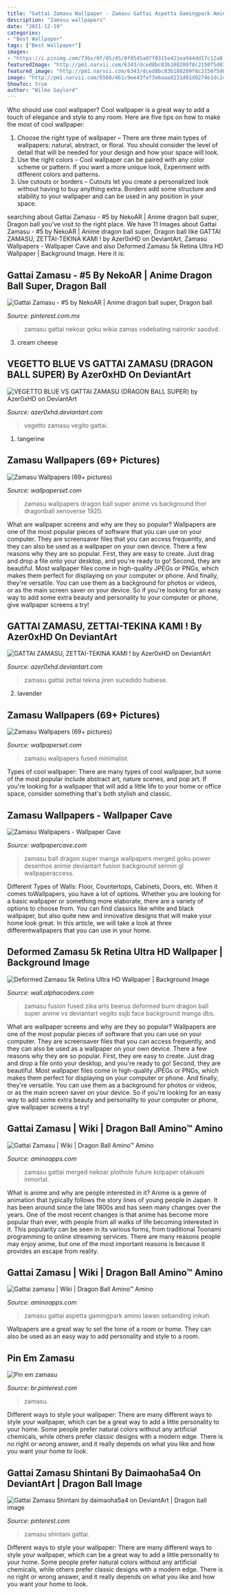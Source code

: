 ```yaml
---
title: "Gattai Zamasu Wallpaper - Zamasu Gattai Aspetta Gamingpark Amino Lawan Sebanding Inikah"
description: "Zamasu wallpapers"
date: "2021-12-19"
categories:
- "Best Wallpaper"
tags: ["Best Wallpaper"]
images:
- "https://i.pinimg.com/736x/0f/05/45/0f0545a07f0315e421ea944dd17c12a8.jpg"
featuredImage: "http://pm1.narvii.com/6343/dced8bc83b180209f8c2150f5d03509c597b4732_00.jpg"
featured_image: "http://pm1.narvii.com/6343/dced8bc83b180209f8c2150f5d03509c597b4732_00.jpg"
image: "http://pm1.narvii.com/6568/461c9ee43fef3e6aaa8231d81d9274e1dc2c16d0_00.jpg"
ShowToc: true
author: "Wilma Gaylord"
---
```



Who should use cool wallpaper?
Cool wallpaper is a great way to add a touch of elegance and style to any room. Here are five tips on how to make the most of cool wallpaper: 
1) Choose the right type of wallpaper – There are three main types of wallpapers: natural, abstract, or floral. You should consider the level of detail that will be needed for your design and how your space will look. 
2) Use the right colors – Cool wallpaper can be paired with any color scheme or pattern. If you want a more unique look, Experiment with different colors and patterns. 
3) Use cutouts or borders – Cutouts let you create a personalized look without having to buy anything extra. Borders add some structure and stability to your wallpaper and can be used in any position in your space.

	

		
searching about Gattai Zamasu - #5 by NekoAR | Anime dragon ball super, Dragon ball you've visit to the right place. We have 11 Images about Gattai Zamasu - #5 by NekoAR | Anime dragon ball super, Dragon ball like GATTAI ZAMASU, ZETTAI-TEKINA KAMI ! by Azer0xHD on DeviantArt, Zamasu Wallpapers - Wallpaper Cave and also Deformed Zamasu 5k Retina Ultra HD Wallpaper | Background Image. Here it is:
		
    
## Gattai Zamasu - #5 By NekoAR | Anime Dragon Ball Super, Dragon Ball

<img loading=lazy src="https://i.pinimg.com/736x/eb/d1/7d/ebd17d5fba428a1febede7305e7674d8.jpg" onerror="this.onerror=null;this.src='https://tse1.mm.bing.net/th?id=OIP.VpXTh8lPb6I2Cbj6zVylGgHaM9&amp;pid=15.1';" alt="Gattai Zamasu - #5 by NekoAR | Anime dragon ball super, Dragon ball">

_Source: pinterest.com.mx_

>zamasu gattai nekoar goku wikia zamas vsdebating naironkr saodvd. 

	

3. cream cheese 

    
## VEGETTO BLUE VS GATTAI ZAMASU (DRAGON BALL SUPER) By Azer0xHD On DeviantArt

<img loading=lazy src="https://img00.deviantart.net/0b80/i/2017/210/3/b/vegetto_blue_vs_gattai_zamasu__dragon_ball_super__by_azer0xhd-dayb4s0.png" onerror="this.onerror=null;this.src='https://tse2.mm.bing.net/th?id=OIP.NfHVSaT7TGJWqJFNC3j-8wHaEK&amp;pid=15.1';" alt="VEGETTO BLUE VS GATTAI ZAMASU (DRAGON BALL SUPER) by Azer0xHD on DeviantArt">

_Source: azer0xhd.deviantart.com_

>vegetto zamasu vegito gattai. 

	

1. tangerine 

    
## Zamasu Wallpapers (69+ Pictures)

<img loading=lazy src="https://wallpaperset.com/w/full/c/7/8/183858.jpg" onerror="this.onerror=null;this.src='https://tse4.mm.bing.net/th?id=OIP.VmP1Dp-5CfsD3CxlVj_HrgHaEK&amp;pid=15.1';" alt="Zamasu Wallpapers (69+ pictures)">

_Source: wallpaperset.com_

>zamasu wallpapers dragon ball super anime vs background thor dragonball xenoverse 1920. 

	

What are wallpaper screens and why are they so popular?
Wallpapers are one of the most popular pieces of software that you can use on your computer. They are screensaver files that you can access frequently, and they can also be used as a wallpaper on your own device. There a few reasons why they are so popular. First, they are easy to create. Just drag and drop a file onto your desktop, and you're ready to go! Second, they are beautiful. Most wallpaper files come in high-quality JPEGs or PNGs, which makes them perfect for displaying on your computer or phone. And finally, they're versatile. You can use them as a background for photos or videos, or as the main screen saver on your device. So if you're looking for an easy way to add some extra beauty and personality to your computer or phone, give wallpaper screens a try!

    
## GATTAI ZAMASU, ZETTAI-TEKINA KAMI ! By Azer0xHD On DeviantArt

<img loading=lazy src="https://orig00.deviantart.net/311e/f/2017/235/0/5/gattai_zamasu__zettai_tekina_kami___by_azer0xhd-dbl2roo.png" onerror="this.onerror=null;this.src='https://tse1.mm.bing.net/th?id=OIP.oRW8Q4ZRRn9mgBMRCqHydwHaEK&amp;pid=15.1';" alt="GATTAI ZAMASU, ZETTAI-TEKINA KAMI ! by Azer0xHD on DeviantArt">

_Source: azer0xhd.deviantart.com_

>zamasu gattai zettai tekina jiren sucedido hubiese. 

	

2. lavender 

    
## Zamasu Wallpapers (69+ Pictures)

<img loading=lazy src="https://wallpaperset.com/w/full/0/e/1/183921.jpg" onerror="this.onerror=null;this.src='https://tse3.mm.bing.net/th?id=OIP.GVq5z6a3LibVED4lwTrQfgHaEK&amp;pid=15.1';" alt="Zamasu Wallpapers (69+ pictures)">

_Source: wallpaperset.com_

>zamasu wallpapers fused minimalist. 

	

Types of cool wallpaper:
There are many types of cool wallpaper, but some of the most popular include abstract art, nature scenes, and pop art. If you're looking for a wallpaper that will add a little life to your home or office space, consider something that's both stylish and classic.

    
## Zamasu Wallpapers - Wallpaper Cave

<img loading=lazy src="https://wallpapercave.com/wp/wp2090653.png" onerror="this.onerror=null;this.src='https://tse4.mm.bing.net/th?id=OIP.S_VQZvjQRGPOXe4DmS8fhQHaEw&amp;pid=15.1';" alt="Zamasu Wallpapers - Wallpaper Cave">

_Source: wallpapercave.com_

>zamasu ball dragon super manga wallpapers merged goku power desenhos anime deviantart fusion background sennin gl wallpaperaccess. 

	

Different Types of Walls: Floor, Countertops, Cabinets, Doors, etc.
When it comes toWallpapers, you have a lot of options. Whether you are looking for a basic wallpaper or something more elaborate, there are a variety of options to choose from. You can find classics like white and black wallpaper, but also quite new and innovative designs that will make your home look great. In this article, we will take a look at three differentwallpapers that you can use in your home.

    
## Deformed Zamasu 5k Retina Ultra HD Wallpaper | Background Image

<img loading=lazy src="https://images4.alphacoders.com/761/thumb-1920-761904.png" onerror="this.onerror=null;this.src='https://tse1.mm.bing.net/th?id=OIP.1FU7l3LEnfz3GtMZffY1twHaEM&amp;pid=15.1';" alt="Deformed Zamasu 5k Retina Ultra HD Wallpaper | Background Image">

_Source: wall.alphacoders.com_

>zamasu fusion fused zika arts beerus deformed burn dragon ball super anime vs deviantart vegito ssjb face background manga dbs. 

	

What are wallpaper screens and why are they so popular?
Wallpapers are one of the most popular pieces of software that you can use on your computer. They are screensaver files that you can access frequently, and they can also be used as a wallpaper on your own device. There a few reasons why they are so popular. First, they are easy to create. Just drag and drop a file onto your desktop, and you're ready to go! Second, they are beautiful. Most wallpaper files come in high-quality JPEGs or PNGs, which makes them perfect for displaying on your computer or phone. And finally, they're versatile. You can use them as a background for photos or videos, or as the main screen saver on your device. So if you're looking for an easy way to add some extra beauty and personality to your computer or phone, give wallpaper screens a try!

    
## Gattai Zamasu | Wiki | Dragon Ball Amino™ Amino

<img loading=lazy src="http://pm1.narvii.com/6568/461c9ee43fef3e6aaa8231d81d9274e1dc2c16d0_00.jpg" onerror="this.onerror=null;this.src='https://tse1.mm.bing.net/th?id=OIP.5hxLW6FeCjsm0pWZVOdJewHaEs&amp;pid=15.1';" alt="Gattai Zamasu | Wiki | Dragon Ball Amino™ Amino">

_Source: aminoapps.com_

>zamasu gattai merged nekoar plothole future kolpaper otakuani inmortal. 

	

What is anime and why are people interested in it?
Anime is a genre of animation that typically follows the story lines of young people in Japan. It has been around since the late 1800s and has seen many changes over the years. One of the most recent changes is that anime has become more popular than ever, with people from all walks of life becoming interested in it. This popularity can be seen in its various forms, from traditional Toonami programming to online streaming services. There are many reasons people may enjoy anime, but one of the most important reasons is because it provides an escape from reality.

    
## Gattai Zamasu | Wiki | Dragon Ball Amino™ Amino

<img loading=lazy src="http://pm1.narvii.com/6343/dced8bc83b180209f8c2150f5d03509c597b4732_00.jpg" onerror="this.onerror=null;this.src='https://tse1.mm.bing.net/th?id=OIP.MCt0dY9bPRap8oE-Rlj3EgAAAA&amp;pid=15.1';" alt="Gattai zamasu | Wiki | Dragon Ball Amino™ Amino">

_Source: aminoapps.com_

>zamasu gattai aspetta gamingpark amino lawan sebanding inikah. 

	

Wallpapers are a great way to set the tone of a room or home. They can also be used as an easy way to add personality and style to a room.

    
## Pin Em Zamasu

<img loading=lazy src="https://i.pinimg.com/736x/0f/05/45/0f0545a07f0315e421ea944dd17c12a8.jpg" onerror="this.onerror=null;this.src='https://tse4.mm.bing.net/th?id=OIP.vjiuNmKY-mYOQtafdo9uKwHaFX&amp;pid=15.1';" alt="Pin em zamasu">

_Source: br.pinterest.com_

>zamasu. 

	

Different ways to style your wallpaper:
There are many different ways to style your wallpaper, which can be a great way to add a little personality to your home. Some people prefer natural colors without any artificial chemicals, while others prefer classic designs with a modern edge. There is no right or wrong answer, and it really depends on what you like and how you want your home to look.

    
## Gattai Zamasu Shintani By Daimaoha5a4 On DeviantArt | Dragon Ball Image

<img loading=lazy src="https://i.pinimg.com/originals/74/25/9a/74259a58f30874bfb60802dbea9a8456.png" onerror="this.onerror=null;this.src='https://tse3.mm.bing.net/th?id=OIP.saArPLM-HbnCOK1gwK2QEwHaEK&amp;pid=15.1';" alt="Gattai Zamasu Shintani by daimaoha5a4 on DeviantArt | Dragon ball image">

_Source: pinterest.com_

>zamasu shintani gattai. 

	

Different ways to style your wallpaper:
There are many different ways to style your wallpaper, which can be a great way to add a little personality to your home. Some people prefer natural colors without any artificial chemicals, while others prefer classic designs with a modern edge. There is no right or wrong answer, and it really depends on what you like and how you want your home to look.

